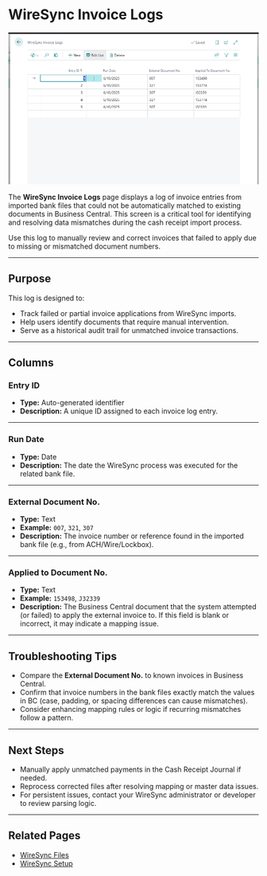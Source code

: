 # WireSync Invoice Logs

![WireSync Invoice Logs](../assests/WireSyncInvoiceLogs.png)

The **WireSync Invoice Logs** page displays a log of invoice entries from imported bank files that could not be automatically matched to existing documents in Business Central. This screen is a critical tool for identifying and resolving data mismatches during the cash receipt import process.

Use this log to manually review and correct invoices that failed to apply due to missing or mismatched document numbers.

---

## Purpose

This log is designed to:
- Track failed or partial invoice applications from WireSync imports.
- Help users identify documents that require manual intervention.
- Serve as a historical audit trail for unmatched invoice transactions.

---

## Columns

### Entry ID
- **Type:** Auto-generated identifier
- **Description:** A unique ID assigned to each invoice log entry.

---

### Run Date
- **Type:** Date
- **Description:** The date the WireSync process was executed for the related bank file.

---

### External Document No.
- **Type:** Text
- **Example:** `007`, `321`, `307`
- **Description:** The invoice number or reference found in the imported bank file (e.g., from ACH/Wire/Lockbox).

---

### Applied to Document No.
- **Type:** Text
- **Example:** `153498`, `J32339`
- **Description:** The Business Central document that the system attempted (or failed) to apply the external invoice to. If this field is blank or incorrect, it may indicate a mapping issue.

---

## Troubleshooting Tips

- Compare the **External Document No.** to known invoices in Business Central.
- Confirm that invoice numbers in the bank files exactly match the values in BC (case, padding, or spacing differences can cause mismatches).
- Consider enhancing mapping rules or logic if recurring mismatches follow a pattern.

---

## Next Steps

- Manually apply unmatched payments in the Cash Receipt Journal if needed.
- Reprocess corrected files after resolving mapping or master data issues.
- For persistent issues, contact your WireSync administrator or developer to review parsing logic.

---

## Related Pages

- [WireSync Files](./wiresync-files.md)
- [WireSync Setup](./wiresync-setup.md)
